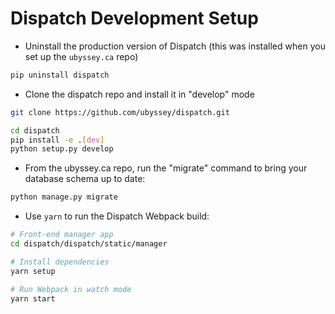 # Dispatch Development Setup

* Uninstall the production version of Dispatch \(this was installed when you set up the `ubyssey.ca` repo\)

```bash
pip uninstall dispatch
```

* Clone the dispatch repo and install it in "develop" mode

```bash
git clone https://github.com/ubyssey/dispatch.git

cd dispatch
pip install -e .[dev]
python setup.py develop
```

* From the ubyssey.ca repo, run the "migrate" command to bring your database schema up to date:

```bash
python manage.py migrate
```

* Use `yarn` to run the Dispatch Webpack build:

```bash
# Front-end manager app
cd dispatch/dispatch/static/manager

# Install dependencies
yarn setup

# Run Webpack in watch mode
yarn start
```



